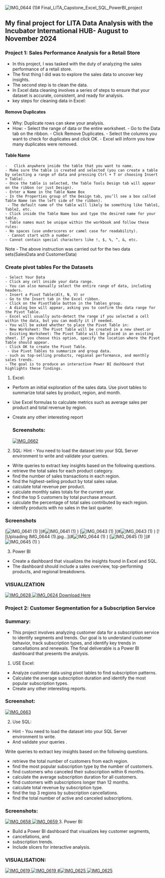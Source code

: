 ![IMG_0644 (1)](https://github.com/user-attachments/assets/91ebae57-9801-451d-b1b5-4838170ec476)# Final_LITA_Capstone_Excel_SQL_PowerBI_project

## My final project for LITA  Data Analysis with the Incubator International HUB- August to November 2024

### Project 1: Sales Performance Analysis for a Retail Store
- In this project, I was tasked with the duty of  analyzing the sales performance of a retail store.
- The first thing I did was to explore the sales data to uncover key insights.
- The second step is to clean the data.
- In Excel data cleaning involves a series of steps to ensure that your dataset is accurate, consistent, and ready for analysis.
- key steps for cleaning data in Excel:
#### Remove Duplicates
   - Why: Duplicate rows can skew your analysis.
   - How:
    -	Select the range of data or the entire worksheet.
    -	Go to the Data tab on the ribbon.
    -	Click Remove Duplicates.
    -	Select the columns you want to check for duplicates and click OK.
    -	Excel will inform you how many duplicates were removed.
#### Table Name
    -	Click anywhere inside the table that you want to name.
    - Make sure the table is created and selected (you can create a table by selecting a range of data and pressing Ctrl + T or choosing Insert > Table).   
    - Once the table is selected, the Table Tools Design tab will appear on the ribbon (or just Design).
    - Enter a Name in the Table Name Box
    - In the Properties group of the Design tab, you’ll see a box called Table Name (on the left side of the ribbon).
	 - The default name of the table will likely be something like Table1, Table2, etc.
    - Click inside the Table Name box and type the desired name for your table.
    - Table names must be unique within the workbook and follow these rules:
    - No spaces (use underscores or camel case for readability).
	 - Cannot start with a number.
    - Cannot contain special characters like !, $, %, ^, &, etc.

Note - The above instruction was carried out for the two data sets(SalesData and CustomerData)

### Create pivot tables For the Datasets
    - Select Your Data
    - Click any cell inside your data range.
    - You can also manually select the entire range of data, including headers.
    - Insert a Pivot Table(Alt, N, V) or
    - Go to the Insert tab in the Excel ribbon.
    - Click on the PivotTable button in the Tables group.  
    - A dialog box will appear, asking you to confirm the data range for the Pivot Table. 
    - Excel will usually auto-detect the range if you selected a cell within the data, but you can modify it if needed.
    - You will be asked whether to place the Pivot Table in:
    - New Worksheet: The Pivot Table will be created in a new sheet.or
    - Existing Worksheet: The Pivot Table will be placed in an existing sheet. If you choose this option, specify the location where the Pivot Table should appear.
    - Click OK to create the Pivot Table.
 	 - Use Pivot Tables to summarize and group data.
    - such as top-selling products, regional performance, and monthly sales trends.
    - The goal is to produce an interactive Power BI dashboard that highlights these findings.


1. Excel:
 - Perform an initial exploration of the sales data. Use pivot tables to summarize total sales by product, region, and month.

 - Use Excel formulas to calculate metrics such as average sales per product and total revenue by region.

- Create any other interesting report

  ### Screenshots:
  [![IMG_0662](https://github.com/user-attachments/assets/2be9c04e-bb95-4c65-85ff-3aeb548a4ad3)
](#![IMG_0662](https://github.com/user-attachments/assets/a4e9841d-ab47-4fd3-9665-80d6255da88f)
)
 

2. SQL:
Hint - You need to load the dataset into your SQL Server environment to write and validate your queries.
- Write queries to extract key insights based on the following questions.
- retrieve the total sales for each product category.
- find the number of sales transactions in each region.
- find the highest-selling product by total sales value.
- calculate total revenue per product.
- calculate monthly sales totals for the current year.
- find the top 5 customers by total purchase amount.
- calculate the percentage of total sales contributed by each region.
- identify products with no sales in the last quarter.

### Screenshots
[![IMG_0641 (1)](https://github.com/user-attachments/assets/bf5c73e1-c7c3-45d4-8b83-7292758f9992)
](#![IMG_0641 (1)](https://github.com/user-attachments/assets/1743b376-7d5c-4bfb-865d-49ffccc17c35)
)
[![IMG_0643 (1)](https://github.com/user-attachments/assets/249acc46-8f15-4b03-a29f-e2953143dd86)
](#![IMG_0643 (1)](https://github.com/user-attachments/assets/bd10d5e6-6452-4928-a568-7aa52c85e84c)
)
[![Uploading IMG_0644 (1).jpg…](#![IMG_0644 (1)](https://github.com/user-attachments/assets/c2136223-2d52-4abf-a52d-4ee8a9b75fe4)
)
[![IMG_0645 (1)](https://github.com/user-attachments/assets/2f435ade-a5a1-4eb6-9b59-e43cd71d4a18)
](#![IMG_0645 (1)](https://github.com/user-attachments/assets/a063bb22-f000-433a-a5da-5ead3677f6c5)
)

3.  Power BI
- Create a dashboard that visualizes the insights found in Excel and SQL.
- The dashboard should include a sales overview, top-performing products, and regional breakdowns.
### VISUALIZATION
[![IMG_0628](https://github.com/user-attachments/assets/d4aaebf8-0355-4b2a-b266-7d0e2c25bc7e)
](#![IMG_0628](https://github.com/user-attachments/assets/7c8bd3c6-fee5-460d-903b-de1ce4f0b5f7)
)
[![IMG_0624](https://github.com/user-attachments/assets/9075e0b7-e056-42d0-80b2-a64416f04d81)
](#![IMG_0624](https://github.com/user-attachments/assets/10234c3e-8164-4ac6-9624-b2d4759dae89)
)
[]()
[Download Here](![IMG_0622](https://github.com/user-attachments/assets/3e094e34-7d02-4519-b76c-1a08c716691d))

  
### Project 2: Customer Segmentation for a Subscription Service

### Summary:
 - This project involves analyzing customer data for a subscription service to identify segments and trends. Our goal is to understand customer behavior, track subscription 
   types, and identify key trends in cancellations and renewals. The final deliverable is a Power BI dashboard that presents the analysis.
   
1. USE Excel:
- Analyze customer data using pivot tables to find subscription patterns.
- Calculate the average subscription duration and identify the most popular subscription types.
- Create any other interesting reports.

### Screenshot:
 [![IMG_0663](https://github.com/user-attachments/assets/e3df2a02-bf25-4950-8597-9e26849a1f95)
](#![IMG_0663](https://github.com/user-attachments/assets/c59cb538-cb08-421b-80f2-da846e2e1a66)
)

2.  Use SQL:
 - Hint - You need to load the dataset into your SQL Server environment to write.
 - And validate your queries . 

Write queries to extract key insights based on the following questions. 
- retrieve the total number of customers from each region. 
- find the most popular subscription type by the number of customers.
- find customers who canceled their subscription within 6 months. 
- calculate the average subscription duration for all customers.
- find customers with subscriptions longer than 12 months.
- calculate total revenue by subscription type.
- find the top 3 regions by subscription cancellations.
- find the total number of active and canceled subscriptions.

### Screenshots:
[![IMG_0658](https://github.com/user-attachments/assets/05cf058e-37c1-48f8-aa31-37787bd2f413)
](#![IMG_0658](https://github.com/user-attachments/assets/2c093bdf-fd9e-4eac-bbc4-537c525439fa)
)
[![IMG_0659](https://github.com/user-attachments/assets/97a14aec-d4ab-4a93-9259-aa6bd82afa4f)
](#![IMG_0659](https://github.com/user-attachments/assets/cfa06599-56fa-4c1d-ba96-5b513a984079)
)
3. Power BI:    
            
- Build a Power BI dashboard that visualizes key customer segments,
- cancellations, and
- subscription trends.
- Include slicers for interactive analysis.

### VISUALISATION:
[![IMG_0619](https://github.com/user-attachments/assets/72f43e7d-62ae-449a-8a23-e0f89bddefbc)
](#![IMG_0619](https://github.com/user-attachments/assets/ed42925f-e02d-4f15-9ec2-b3812838e726)
)
[![IMG_0619](https://github.com/user-attachments/assets/e108ae17-0b00-49ed-a1e3-7dfe42f96acd)
](#![IMG_0619](https://github.com/user-attachments/assets/d672127c-8e79-48f0-a7f4-bde2c096040d)
)
[#![IMG_0625](https://github.com/user-attachments/assets/86967644-da90-42a0-be02-2237738a5947)
![IMG_0625](https://github.com/user-attachments/assets/5b61976e-d674-4cf3-b128-2f3be74411d8)
]()
